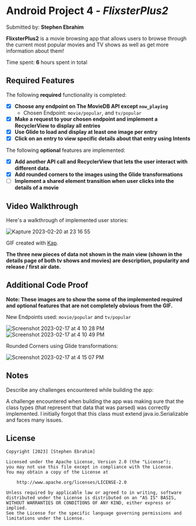 # Android Project 4 - *FlixsterPlus2*

Submitted by: **Stephen Ebrahim**

**FlixsterPlus2** is a movie browsing app that allows users to browse through the current most popular movies and TV shows as well as get more information about them!

Time spent: **6** hours spent in total

## Required Features

The following **required** functionality is completed:

- [X] **Choose any endpoint on The MovieDB API except `now_playing`**
  - Chosen Endpoint: `movie/popular`, and `tv/popular`
- [X] **Make a request to your chosen endpoint and implement a RecyclerView to display all entries**
- [X] **Use Glide to load and display at least one image per entry**
- [X] **Click on an entry to view specific details about that entry using Intents**

The following **optional** features are implemented:

- [X] **Add another API call and RecyclerView that lets the user interact with different data.** 
- [X] **Add rounded corners to the images using the Glide transformations**
- [ ] **Implement a shared element transition when user clicks into the details of a movie**

## Video Walkthrough

Here's a walkthrough of implemented user stories:

![Kapture 2023-02-20 at 23 16 55](https://user-images.githubusercontent.com/66531257/220246478-33f53263-6a21-44f3-afac-0a4f44f1ad22.gif)

GIF created with [Kap](https://getkap.co/).

**The three new pieces of data not shown in the main view (shown in the details page of both tv shows and movies) are description, popularity and release / first air date.**

## Additional Code Proof
**Note: These images are to show the some of the implemented required and optional features that are not completely obvious from the GIF.**

New Endpoints used: `movie/popular` and `tv/popular`

![Screenshot 2023-02-17 at 4 10 28 PM](https://user-images.githubusercontent.com/66531257/219793919-575f63c8-411d-43b1-ac1a-4d20852b8278.png)
![Screenshot 2023-02-17 at 4 10 49 PM](https://user-images.githubusercontent.com/66531257/219793975-0419bf3d-dd82-4033-9418-33c8ae571cf7.png)

Rounded Corners using Glide transformations:

![Screenshot 2023-02-17 at 4 15 07 PM](https://user-images.githubusercontent.com/66531257/219794695-ddc42a1d-684f-40a2-a24b-1642253db44f.png)

## Notes

Describe any challenges encountered while building the app:

A challenge encountered when building the app was making sure that the class types (that represent that data that was parsed) was correctly implemented. I initially forgot that this class must extend java.io.Serializable and faces many issues.

## License

    Copyright [2023] [Stephen Ebrahim]

    Licensed under the Apache License, Version 2.0 (the "License");
    you may not use this file except in compliance with the License.
    You may obtain a copy of the License at

        http://www.apache.org/licenses/LICENSE-2.0

    Unless required by applicable law or agreed to in writing, software
    distributed under the License is distributed on an "AS IS" BASIS,
    WITHOUT WARRANTIES OR CONDITIONS OF ANY KIND, either express or implied.
    See the License for the specific language governing permissions and
    limitations under the License.
